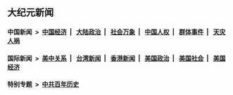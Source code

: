 ## 大纪元新闻

#### 中国新闻 &nbsp;>&nbsp; [中国经济](indexes/ncid283/README.md?01110045) &nbsp;| &nbsp; [大陆政治](indexes/ncid277/README.md?01110045) &nbsp;| &nbsp; [社会万象](indexes/ncid282/README.md?01110045) &nbsp;| &nbsp; [中国人权](indexes/ncid278/README.md?01110045) &nbsp;| &nbsp; [群体事件](indexes/ncid279/README.md?01110045) &nbsp;| &nbsp; [天灾人祸](indexes/ncid280/README.md?01110045)

#### 国际新闻 &nbsp;>&nbsp; [美中关系](indexes/nf1412576/README.md?01110045) &nbsp;| &nbsp; [台湾新闻](indexes/ncid1349361/README.md?01110045) &nbsp;| &nbsp; [香港新闻](indexes/ncid1349362/README.md?01110045) &nbsp;| &nbsp; [美国政治](indexes/ncid1078159/README.md?01110045) &nbsp;| &nbsp; [美国社会](indexes/ncid1078160/README.md?01110045) &nbsp;| &nbsp; [美国经济](indexes/ncid1078158/README.md?01110045)

#### 特别专题 &nbsp;>&nbsp; [中共百年历史](https://github.com/epoch-news/epoch-special/blob/master/README.md?01110045)  
